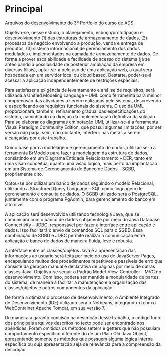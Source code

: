 # Principal

Arquivos do desenvolvimento do 3º Portfolio do curso de ADS.

Objetiva-se, nesse estudo, o planejamento, esboço/prototipação e desenvolvimento (1) das estruturas de armazenamento de dados, (2) processos de negócio envolvendo a produção, venda e entrega de produtos, (3) sistema informacional de gerenciamento dos dados modelados e implementados na camada de armazenamento de dados. De forma a prover escalabilidade e facilidade de acesso do sistema (já se antecipando à possibilidade de posterior ampliação da empresa em diversas filiais), optar-se-á pelo uso de uma aplicação web, a qual será hospedada em um servidor local ou cloud based. Destarte, poder-se-á acessar a aplicação independentemente de restrições espaciais.

Para satisfazer a exigência de levantamento e análise de requisitos, será utilizada a Unified Modeling Language – UML como ferramenta para melhor compreensão das atividades a serem realizadas pelo sistema, descrevendo e especificando os requisitos funcionais do sistema. O uso da UML proporcionará, também, refinamento gradual das especificações do sistema, caminhando na direção da implementação definitiva da solução. Para se elaborar os diagramas em notação UML utilizar-se-á a ferramenta Visual Paradigm Community Edition, que possui algumas limitações, por ser versão não paga, sem, não obstante, interferir nas metas a serem alcançadas por este trabalho.

Como base para a modelagem e gerenciamento de dados, utilizar-se-á a ferramenta BrModelo para fazer a modelagem da estrutura de dados, consistindo em um Diagrama Entidade Relacionamento – DER, tanto em uma visão conceitual quanto uma visão lógica, mais perto da implantação em um Sistema de Gerenciamento de Banco de Dados – SGBD, propriamente dito.

Optou-se por utilizar um banco de dados seguindo o modelo Relacional, utilizando a Structured Query Language – SQL como linguagem de gerenciamento e consulta de dados. O SGBD utilizado será o PostgreSQL, juntamente com o programa PgAdmin, para gerenciamento do banco em alto nível.

A aplicação será desenvolvida utilizando tecnologia Java, que se comunicará com o banco de dados subjacente por meio do Java Database Connectivity – JDBC, responsável por fazer a interface entre aplicação e dados. Isso facilitará o envio de comandos SQL para o SGBD. Essa combinação de SGBD e JDBC permite realizar a comunicação entre aplicação e banco de dados de maneira fluida, leve e robusta.

A interface entre as classes/objetos Java e a apresentação das informações ao usuário será feita por meio do uso de JavaServer Pages, encapsulando muitos dos procedimentos repetitivos e passíveis de erro que consiste da geração manual e declarativa de páginas por meio de outras classes Java. Objetiva-se seguir o Padrão Model-View-Controller – MVC no desenvolvimento. Com isso, poderá ser mantida a modularidade de partes do sistema, de maneira a facilitar a manutenção e a organização das classes/objetos e outros componentes da aplicação.

De forma a otimizar o processo de desenvolvimento, o Ambiente Integrado de Desenvolvimento (IDE) utilizado será o Netbeans, integrando-o com o WebContainer Apache Tomcat, em sua versão 7.

De maneira a garantir concisão na descrição desse trabalho, o código fonte dos principais arquivos descritos no texto pode ser encontrado nos apêndices. Foram omitidos os métodos setters e getters que não possuíam comportamento específico diferente do de um Plain Old Java Object, apresentando somente os métodos que possuem alguma lógica interna específica ou cuja apresentação seja de relevância para a compreensão da descrição.
